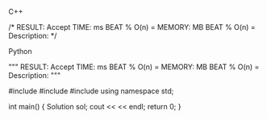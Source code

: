 <!--
 * @Description: 
 * @Version: 1.0
 * @Autor: Vicro
 * @Date: 2020-11-30 21:56:56
 * @LastEditTime: 2020-12-23 18:56:28
 * @FilePath: \Leetcode\readme.md
-->


C++

/*
RESULT: Accept
TIME:   ms    BEAT %    O(n) = 
MEMORY: MB    BEAT %    O(n) = 
Description: 
*/





Python

"""
RESULT: Accept
TIME:   ms    BEAT %    O(n) = 
MEMORY: MB    BEAT %    O(n) = 
Description: 
"""

#include <iostream>
#include <string>
#include <vector>
using namespace std;

int main() {
    Solution sol;
    cout << << endl;
    return 0;
}